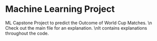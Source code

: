 # Machine Learning Project
ML Capstone Project to predict the Outcome of World Cup Matches. \n
Check out the main file for an explanation. \nIt contains explanations throughout the code.
